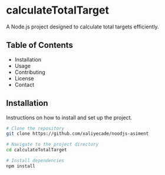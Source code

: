 # calculateTotalTarget

A Node.js project designed to calculate total targets efficiently.

## Table of Contents

* Installation
* Usage
* Contributing
* License
* Contact

## Installation

Instructions on how to install and set up the project.

```bash
# Clone the repository
git clone https://github.com/xaliyecade/noodjs-asiment

# Navigate to the project directory
cd calculateTotalTarget

# Install dependencies
npm install
